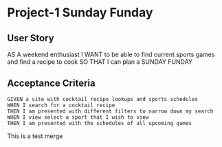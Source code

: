 # Project-1 Sunday Funday

## User Story

AS A weekend enthusiast
I WANT to be able to find current sports games and find a recipe to cook
SO THAT I can plan a SUNDAY FUNDAY


## Acceptance Criteria

```
GIVEN a site with cocktail recipe lookups and sports schedules
WHEN I search for a cocktail recipe
THEN I am presented with different filters to narrow down my search
WHEN I view select a sport that I wish to view
THEN I am presented with the schedules of all upcoming games

```

This is a test merge
